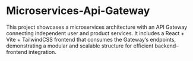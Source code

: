 # Microservices-Api-Gateway
This project showcases a microservices architecture with an API Gateway connecting independent user and product services. It includes a React + Vite + TailwindCSS frontend that consumes the Gateway’s endpoints, demonstrating a modular and scalable structure for efficient backend–frontend integration.
